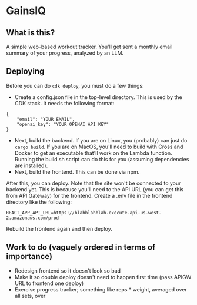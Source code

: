 # GainsIQ

## What is this?
A simple web-based workout tracker. You'll get sent a monthly email summary of your progress, analyzed by an LLM.

## Deploying 
Before you can do `cdk deploy`, you must do a few things:
 - Create a config.json file in the top-level directory. This is used by the CDK stack. It needs the following format: 
```
{
    "email": "YOUR EMAIL",
    "openai_key": "YOUR OPENAI API KEY"
}
```
- Next, build the backend. If you are on Linux, you (probably) can just do `cargo build`. If you are on MacOS, you'll need to build with Cross and Docker to get an executable that'll work on the Lambda function. Running the build.sh script can do this for you (assuming dependencies are installed).
- Next, build the frontend. This can be done via npm.

After this, you can deploy. Note that the site won't be connected to your backend yet. This is because you'll need to the API URL (you can get this from API Gateway) for the frontend. Create a .env file in the frontend directory like the following:
```
REACT_APP_API_URL=https://blahblahblah.execute-api.us-west-2.amazonaws.com/prod
```
Rebuild the frontend again and then deploy.


## Work to do (vaguely ordered in terms of importance)
- Redesign frontend so it doesn't look so bad
- Make it so double deploy doesn't need to happen first time (pass APIGW URL to frontend one deploy)
- Exercise progress tracker; something like reps * weight, averaged over all sets, over